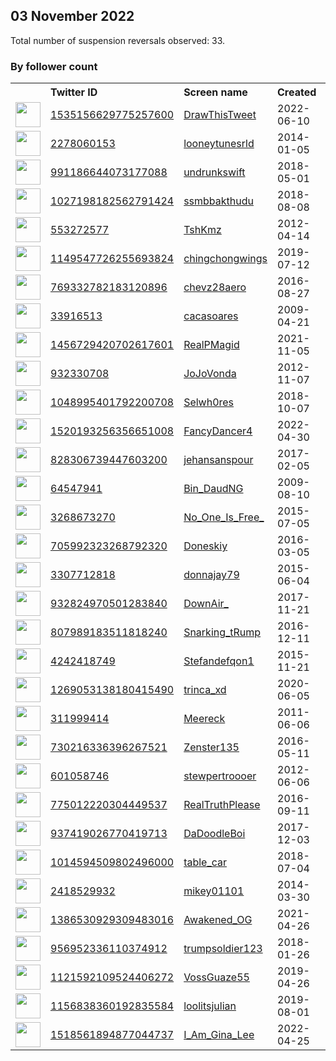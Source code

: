 
## 03 November 2022
Total number of suspension reversals observed: 33.

### By follower count
<table><tr><th></th><th align="left">Twitter ID</th><th align="left">Screen name</th>
<th align="left">Created</th><th align="left">Status</th><th align="left">Suspended</th><th align="left">Followers</th>
<tr><td><a href="https://pbs.twimg.com/profile_images/1571494911291129856/SfwbEYBl_normal.jpg"><img src="https://pbs.twimg.com/profile_images/1571494911291129856/SfwbEYBl_normal.jpg" width="40px" height="40px" align="center"/></a></td><td><a href="https://twitter.com/intent/user?user_id=1535156629775257600">1535156629775257600</a></td><td><a href="https://twitter.com/DrawThisTweet">DrawThisTweet</a></td><td>2022-06-10</td><td align="center"></td><td>2022-10-19</td><td>98884</td></tr>
<tr><td><a href="https://pbs.twimg.com/profile_images/1262882691898212352/f9HO_y6e_normal.jpg"><img src="https://pbs.twimg.com/profile_images/1262882691898212352/f9HO_y6e_normal.jpg" width="40px" height="40px" align="center"/></a></td><td><a href="https://twitter.com/intent/user?user_id=2278060153">2278060153</a></td><td><a href="https://twitter.com/looneytunesrld">looneytunesrld</a></td><td>2014-01-05</td><td align="center"></td><td></td><td>4103</td></tr>
<tr><td><a href="https://pbs.twimg.com/profile_images/1641699924076101633/zSbvMBBx_normal.jpg"><img src="https://pbs.twimg.com/profile_images/1641699924076101633/zSbvMBBx_normal.jpg" width="40px" height="40px" align="center"/></a></td><td><a href="https://twitter.com/intent/user?user_id=991186644073177088">991186644073177088</a></td><td><a href="https://twitter.com/undrunkswift">undrunkswift</a></td><td>2018-05-01</td><td align="center"></td><td></td><td>2848</td></tr>
<tr><td><a href="https://pbs.twimg.com/profile_images/1587111178563506177/clRze5s5_normal.jpg"><img src="https://pbs.twimg.com/profile_images/1587111178563506177/clRze5s5_normal.jpg" width="40px" height="40px" align="center"/></a></td><td><a href="https://twitter.com/intent/user?user_id=1027198182562791424">1027198182562791424</a></td><td><a href="https://twitter.com/ssmbbakthudu">ssmbbakthudu</a></td><td>2018-08-08</td><td align="center"></td><td></td><td>1752</td></tr>
<tr><td><a href="https://pbs.twimg.com/profile_images/1643658581974056979/BXWUHfra_normal.jpg"><img src="https://pbs.twimg.com/profile_images/1643658581974056979/BXWUHfra_normal.jpg" width="40px" height="40px" align="center"/></a></td><td><a href="https://twitter.com/intent/user?user_id=553272577">553272577</a></td><td><a href="https://twitter.com/TshKmz">TshKmz</a></td><td>2012-04-14</td><td align="center"></td><td></td><td>1243</td></tr>
<tr><td><a href="https://pbs.twimg.com/profile_images/1651625958254989312/KK25qdbs_normal.jpg"><img src="https://pbs.twimg.com/profile_images/1651625958254989312/KK25qdbs_normal.jpg" width="40px" height="40px" align="center"/></a></td><td><a href="https://twitter.com/intent/user?user_id=1149547726255693824">1149547726255693824</a></td><td><a href="https://twitter.com/chingchongwings">chingchongwings</a></td><td>2019-07-12</td><td align="center">🔒</td><td>2022-10-13</td><td>1173</td></tr>
<tr><td><a href="https://pbs.twimg.com/profile_images/927241363061661697/9Xjzlikl_normal.jpg"><img src="https://pbs.twimg.com/profile_images/927241363061661697/9Xjzlikl_normal.jpg" width="40px" height="40px" align="center"/></a></td><td><a href="https://twitter.com/intent/user?user_id=769332782183120896">769332782183120896</a></td><td><a href="https://twitter.com/chevz28aero">chevz28aero</a></td><td>2016-08-27</td><td align="center"></td><td></td><td>1113</td></tr>
<tr><td><a href="https://pbs.twimg.com/profile_images/1586347436229988352/0AZynzhk_normal.jpg"><img src="https://pbs.twimg.com/profile_images/1586347436229988352/0AZynzhk_normal.jpg" width="40px" height="40px" align="center"/></a></td><td><a href="https://twitter.com/intent/user?user_id=33916513">33916513</a></td><td><a href="https://twitter.com/cacasoares">cacasoares</a></td><td>2009-04-21</td><td align="center"></td><td></td><td>1026</td></tr>
<tr><td><a href="https://pbs.twimg.com/profile_images/1636044514858086401/zNtMBZxa_normal.jpg"><img src="https://pbs.twimg.com/profile_images/1636044514858086401/zNtMBZxa_normal.jpg" width="40px" height="40px" align="center"/></a></td><td><a href="https://twitter.com/intent/user?user_id=1456729420702617601">1456729420702617601</a></td><td><a href="https://twitter.com/RealPMagid">RealPMagid</a></td><td>2021-11-05</td><td align="center"></td><td>2022-10-30</td><td>991</td></tr>
<tr><td><a href="https://pbs.twimg.com/profile_images/989705547820732417/SNp2TXvK_normal.jpg"><img src="https://pbs.twimg.com/profile_images/989705547820732417/SNp2TXvK_normal.jpg" width="40px" height="40px" align="center"/></a></td><td><a href="https://twitter.com/intent/user?user_id=932330708">932330708</a></td><td><a href="https://twitter.com/JoJoVonda">JoJoVonda</a></td><td>2012-11-07</td><td align="center"></td><td></td><td>981</td></tr>
<tr><td><a href="https://pbs.twimg.com/profile_images/1614023209589825536/ojsez_Qk_normal.jpg"><img src="https://pbs.twimg.com/profile_images/1614023209589825536/ojsez_Qk_normal.jpg" width="40px" height="40px" align="center"/></a></td><td><a href="https://twitter.com/intent/user?user_id=1048995401792200708">1048995401792200708</a></td><td><a href="https://twitter.com/Selwh0res">Selwh0res</a></td><td>2018-10-07</td><td align="center"></td><td></td><td>887</td></tr>
<tr><td><a href="https://pbs.twimg.com/profile_images/1568466574587338752/8WRv7sIK_normal.jpg"><img src="https://pbs.twimg.com/profile_images/1568466574587338752/8WRv7sIK_normal.jpg" width="40px" height="40px" align="center"/></a></td><td><a href="https://twitter.com/intent/user?user_id=1520193256356651008">1520193256356651008</a></td><td><a href="https://twitter.com/FancyDancer4">FancyDancer4</a></td><td>2022-04-30</td><td align="center">👋</td><td>2022-10-13</td><td>813</td></tr>
<tr><td><a href="https://pbs.twimg.com/profile_images/828321414482632707/90-H7yul_normal.jpg"><img src="https://pbs.twimg.com/profile_images/828321414482632707/90-H7yul_normal.jpg" width="40px" height="40px" align="center"/></a></td><td><a href="https://twitter.com/intent/user?user_id=828306739447603200">828306739447603200</a></td><td><a href="https://twitter.com/jehansanspour">jehansanspour</a></td><td>2017-02-05</td><td align="center"></td><td></td><td>594</td></tr>
<tr><td><a href="https://pbs.twimg.com/profile_images/1637469002023698433/GCsVMz4l_normal.jpg"><img src="https://pbs.twimg.com/profile_images/1637469002023698433/GCsVMz4l_normal.jpg" width="40px" height="40px" align="center"/></a></td><td><a href="https://twitter.com/intent/user?user_id=64547941">64547941</a></td><td><a href="https://twitter.com/Bin_DaudNG">Bin_DaudNG</a></td><td>2009-08-10</td><td align="center"></td><td></td><td>517</td></tr>
<tr><td><a href="https://pbs.twimg.com/profile_images/829845482511806464/CukBFeEB_normal.jpg"><img src="https://pbs.twimg.com/profile_images/829845482511806464/CukBFeEB_normal.jpg" width="40px" height="40px" align="center"/></a></td><td><a href="https://twitter.com/intent/user?user_id=3268673270">3268673270</a></td><td><a href="https://twitter.com/No_One_Is_Free_">No_One_Is_Free_</a></td><td>2015-07-05</td><td align="center"></td><td></td><td>456</td></tr>
<tr><td><a href="https://pbs.twimg.com/profile_images/705998192513568768/YC65Xc56_normal.jpg"><img src="https://pbs.twimg.com/profile_images/705998192513568768/YC65Xc56_normal.jpg" width="40px" height="40px" align="center"/></a></td><td><a href="https://twitter.com/intent/user?user_id=705992323268792320">705992323268792320</a></td><td><a href="https://twitter.com/Doneskiy">Doneskiy</a></td><td>2016-03-05</td><td align="center"></td><td>2022-10-13</td><td>415</td></tr>
<tr><td><a href="https://pbs.twimg.com/profile_images/1599068404618596352/vEusKYzu_normal.jpg"><img src="https://pbs.twimg.com/profile_images/1599068404618596352/vEusKYzu_normal.jpg" width="40px" height="40px" align="center"/></a></td><td><a href="https://twitter.com/intent/user?user_id=3307712818">3307712818</a></td><td><a href="https://twitter.com/donnajay79">donnajay79</a></td><td>2015-06-04</td><td align="center"></td><td></td><td>391</td></tr>
<tr><td><a href="https://pbs.twimg.com/profile_images/1641203786239692801/L1hFaKSG_normal.jpg"><img src="https://pbs.twimg.com/profile_images/1641203786239692801/L1hFaKSG_normal.jpg" width="40px" height="40px" align="center"/></a></td><td><a href="https://twitter.com/intent/user?user_id=932824970501283840">932824970501283840</a></td><td><a href="https://twitter.com/DownAir_">DownAir_</a></td><td>2017-11-21</td><td align="center"></td><td></td><td>355</td></tr>
<tr><td><a href="https://pbs.twimg.com/profile_images/876590980492779520/0wtI0HCo_normal.jpg"><img src="https://pbs.twimg.com/profile_images/876590980492779520/0wtI0HCo_normal.jpg" width="40px" height="40px" align="center"/></a></td><td><a href="https://twitter.com/intent/user?user_id=807989183511818240">807989183511818240</a></td><td><a href="https://twitter.com/Snarking_tRump">Snarking_tRump</a></td><td>2016-12-11</td><td align="center"></td><td></td><td>345</td></tr>
<tr><td><a href="https://pbs.twimg.com/profile_images/1589871127442214912/nHfYCW6c_normal.jpg"><img src="https://pbs.twimg.com/profile_images/1589871127442214912/nHfYCW6c_normal.jpg" width="40px" height="40px" align="center"/></a></td><td><a href="https://twitter.com/intent/user?user_id=4242418749">4242418749</a></td><td><a href="https://twitter.com/Stefandefqon1">Stefandefqon1</a></td><td>2015-11-21</td><td align="center">🚫</td><td></td><td>228</td></tr>
<tr><td><a href="https://pbs.twimg.com/profile_images/1596662448278355975/pM0gmi4s_normal.jpg"><img src="https://pbs.twimg.com/profile_images/1596662448278355975/pM0gmi4s_normal.jpg" width="40px" height="40px" align="center"/></a></td><td><a href="https://twitter.com/intent/user?user_id=1269053138180415490">1269053138180415490</a></td><td><a href="https://twitter.com/trinca_xd">trinca_xd</a></td><td>2020-06-05</td><td align="center">🔒</td><td>2022-10-17</td><td>225</td></tr>
<tr><td><a href="https://pbs.twimg.com/profile_images/1328111744288436234/LVLDLf5w_normal.jpg"><img src="https://pbs.twimg.com/profile_images/1328111744288436234/LVLDLf5w_normal.jpg" width="40px" height="40px" align="center"/></a></td><td><a href="https://twitter.com/intent/user?user_id=311999414">311999414</a></td><td><a href="https://twitter.com/Meereck">Meereck</a></td><td>2011-06-06</td><td align="center"></td><td></td><td>101</td></tr>
<tr><td><a href="https://pbs.twimg.com/profile_images/1546410393068642305/NhMVwUD-_normal.jpg"><img src="https://pbs.twimg.com/profile_images/1546410393068642305/NhMVwUD-_normal.jpg" width="40px" height="40px" align="center"/></a></td><td><a href="https://twitter.com/intent/user?user_id=730216336396267521">730216336396267521</a></td><td><a href="https://twitter.com/Zenster135">Zenster135</a></td><td>2016-05-11</td><td align="center"></td><td></td><td>75</td></tr>
<tr><td><a href="https://pbs.twimg.com/profile_images/1287220619105443840/oJL8_uqf_normal.jpg"><img src="https://pbs.twimg.com/profile_images/1287220619105443840/oJL8_uqf_normal.jpg" width="40px" height="40px" align="center"/></a></td><td><a href="https://twitter.com/intent/user?user_id=601058746">601058746</a></td><td><a href="https://twitter.com/stewpertroooer">stewpertroooer</a></td><td>2012-06-06</td><td align="center"></td><td></td><td>71</td></tr>
<tr><td><a href="https://pbs.twimg.com/profile_images/811647354420006913/xtaFP1tz_normal.jpg"><img src="https://pbs.twimg.com/profile_images/811647354420006913/xtaFP1tz_normal.jpg" width="40px" height="40px" align="center"/></a></td><td><a href="https://twitter.com/intent/user?user_id=775012220304449537">775012220304449537</a></td><td><a href="https://twitter.com/RealTruthPlease">RealTruthPlease</a></td><td>2016-09-11</td><td align="center"></td><td></td><td>59</td></tr>
<tr><td><a href="https://pbs.twimg.com/profile_images/1294159633221914624/yWqQMmM3_normal.jpg"><img src="https://pbs.twimg.com/profile_images/1294159633221914624/yWqQMmM3_normal.jpg" width="40px" height="40px" align="center"/></a></td><td><a href="https://twitter.com/intent/user?user_id=937419026770419713">937419026770419713</a></td><td><a href="https://twitter.com/DaDoodleBoi">DaDoodleBoi</a></td><td>2017-12-03</td><td align="center"></td><td></td><td>53</td></tr>
<tr><td><a href="https://pbs.twimg.com/profile_images/1536010427750137856/V50nxr7i_normal.jpg"><img src="https://pbs.twimg.com/profile_images/1536010427750137856/V50nxr7i_normal.jpg" width="40px" height="40px" align="center"/></a></td><td><a href="https://twitter.com/intent/user?user_id=1014594509802496000">1014594509802496000</a></td><td><a href="https://twitter.com/table_car">table_car</a></td><td>2018-07-04</td><td align="center"></td><td></td><td>47</td></tr>
<tr><td><a href="https://pbs.twimg.com/profile_images/1502031530599854089/BjSCvIgf_normal.jpg"><img src="https://pbs.twimg.com/profile_images/1502031530599854089/BjSCvIgf_normal.jpg" width="40px" height="40px" align="center"/></a></td><td><a href="https://twitter.com/intent/user?user_id=2418529932">2418529932</a></td><td><a href="https://twitter.com/mikey01101">mikey01101</a></td><td>2014-03-30</td><td align="center"></td><td></td><td>43</td></tr>
<tr><td><a href="https://pbs.twimg.com/profile_images/1647767962458394624/-U5YUVk__normal.jpg"><img src="https://pbs.twimg.com/profile_images/1647767962458394624/-U5YUVk__normal.jpg" width="40px" height="40px" align="center"/></a></td><td><a href="https://twitter.com/intent/user?user_id=1386530929309483016">1386530929309483016</a></td><td><a href="https://twitter.com/Awakened_OG">Awakened_OG</a></td><td>2021-04-26</td><td align="center"></td><td></td><td>28</td></tr>
<tr><td><a href="https://abs.twimg.com/sticky/default_profile_images/default_profile_normal.png"><img src="https://abs.twimg.com/sticky/default_profile_images/default_profile_normal.png" width="40px" height="40px" align="center"/></a></td><td><a href="https://twitter.com/intent/user?user_id=956952336110374912">956952336110374912</a></td><td><a href="https://twitter.com/trumpsoldier123">trumpsoldier123</a></td><td>2018-01-26</td><td align="center">🚫</td><td></td><td>26</td></tr>
<tr><td><a href="https://pbs.twimg.com/profile_images/1512692602117754881/Tf0y8qfv_normal.jpg"><img src="https://pbs.twimg.com/profile_images/1512692602117754881/Tf0y8qfv_normal.jpg" width="40px" height="40px" align="center"/></a></td><td><a href="https://twitter.com/intent/user?user_id=1121592109524406272">1121592109524406272</a></td><td><a href="https://twitter.com/VossGuaze55">VossGuaze55</a></td><td>2019-04-26</td><td align="center"></td><td></td><td>16</td></tr>
<tr><td><a href="https://pbs.twimg.com/profile_images/1226381483419537413/kfu0xdqR_normal.jpg"><img src="https://pbs.twimg.com/profile_images/1226381483419537413/kfu0xdqR_normal.jpg" width="40px" height="40px" align="center"/></a></td><td><a href="https://twitter.com/intent/user?user_id=1156838360192835584">1156838360192835584</a></td><td><a href="https://twitter.com/loolitsjulian">loolitsjulian</a></td><td>2019-08-01</td><td align="center"></td><td></td><td>12</td></tr>
<tr><td><a href="https://abs.twimg.com/sticky/default_profile_images/default_profile_normal.png"><img src="https://abs.twimg.com/sticky/default_profile_images/default_profile_normal.png" width="40px" height="40px" align="center"/></a></td><td><a href="https://twitter.com/intent/user?user_id=1518561894877044737">1518561894877044737</a></td><td><a href="https://twitter.com/I_Am_Gina_Lee">I_Am_Gina_Lee</a></td><td>2022-04-25</td><td align="center">🚫</td><td>2022-07-26</td><td>3</td></tr>
</table>

